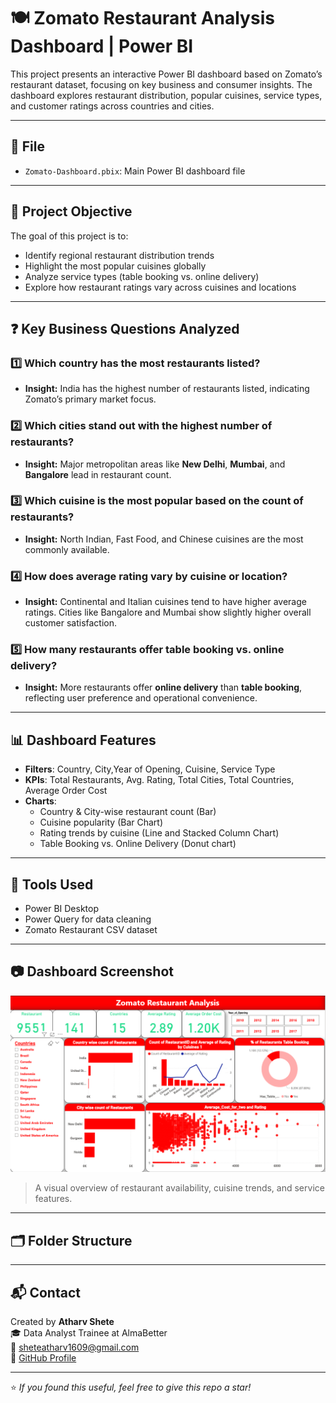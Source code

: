 # 🍽️ Zomato Restaurant Analysis Dashboard | Power BI

This project presents an interactive Power BI dashboard based on Zomato’s restaurant dataset, focusing on key business and consumer insights. The dashboard explores restaurant distribution, popular cuisines, service types, and customer ratings across countries and cities.

---

## 📁 File
- `Zomato-Dashboard.pbix`: Main Power BI dashboard file

---

## 🎯 Project Objective

The goal of this project is to:
- Identify regional restaurant distribution trends
- Highlight the most popular cuisines globally
- Analyze service types (table booking vs. online delivery)
- Explore how restaurant ratings vary across cuisines and locations

---

## ❓ Key Business Questions Analyzed

### 1️⃣ Which country has the most restaurants listed?
- **Insight:** India has the highest number of restaurants listed, indicating Zomato’s primary market focus.

### 2️⃣ Which cities stand out with the highest number of restaurants?
- **Insight:** Major metropolitan areas like **New Delhi**, **Mumbai**, and **Bangalore** lead in restaurant count.

### 3️⃣ Which cuisine is the most popular based on the count of restaurants?
- **Insight:** North Indian, Fast Food, and Chinese cuisines are the most commonly available.

### 4️⃣ How does average rating vary by cuisine or location?
- **Insight:** Continental and Italian cuisines tend to have higher average ratings. Cities like Bangalore and Mumbai show slightly higher overall customer satisfaction.

### 5️⃣ How many restaurants offer table booking vs. online delivery?
- **Insight:** More restaurants offer **online delivery** than **table booking**, reflecting user preference and operational convenience.

---

## 📊 Dashboard Features

- **Filters**: Country, City,Year of Opening, Cuisine, Service Type
- **KPIs**: Total Restaurants, Avg. Rating, Total Cities, Total Countries, Average Order Cost 
- **Charts**:
  - Country & City-wise restaurant count (Bar)
  - Cuisine popularity (Bar Chart)
  - Rating trends by cuisine (Line and Stacked Column Chart)
  - Table Booking vs. Online Delivery (Donut chart)

---

## 🧩 Tools Used

- Power BI Desktop
- Power Query for data cleaning
- Zomato Restaurant CSV dataset

---

## 📷 Dashboard Screenshot

![Zomato Dashboard](images/zomato-dashboard-screenshot.png)

> A visual overview of restaurant availability, cuisine trends, and service features.

---

## 🗂️ Folder Structure




---

## 📬 Contact

Created by **Atharv Shete**  
🎓 Data Analyst Trainee at AlmaBetter  
📧 sheteatharv1609@gmail.com  
🔗 [GitHub Profile](https://github.com/AtharvShete2610)

---

⭐ *If you found this useful, feel free to give this repo a star!*
